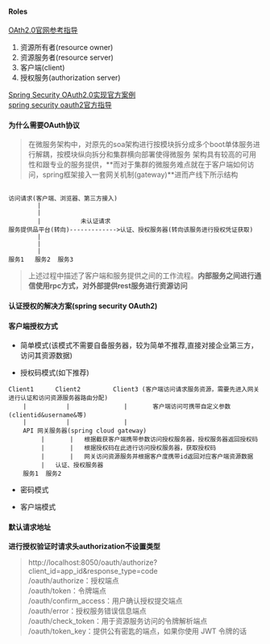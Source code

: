 #### Roles  
[OAth2.0官网参考指导](https://oauth.net/2/)
1. 资源所有者(resource owner)  
2. 资源服务者(resource server)  
3. 客户端(client)  
4. 授权服务(authorization server)  

[Spring Security OAuth2.0实现官方案例](https://github.com/spring-cloud-samples/authserver)  
[spring security oauth2官方指导](https://www.oschina.net/translate/spring-security-oauth-docs-oauth2?lang=chs&p=1)

#### 为什么需要OAuth协议  

> 在微服务架构中，对原先的soa架构进行按模块拆分成多个boot单体服务进行解耦，按模块纵向拆分和集群横向部署使得微服务
架构具有较高的可用性和跟专业的服务提供，**而对于集群的微服务难点就在于客户端如何访问，spring框架接入一套网关机制(gateway)**进而产线下所示结构  

```text  

访问请求(客户端、浏览器、第三方接入)
        |
        |
        |           未认证请求
服务提供品平台(转向)------------->认证、授权服务器(转向该服务进行授权凭证获取) 
        |
        |
        |
服务1   服务2  服务3    
```

> 上述过程中描述了客户端和服务提供之间的工作流程。**内部服务之间进行通信使用rpc方式，对外部提供rest服务进行资源访问**  


#### 认证授权的解决方案(spring security OAuth2)  
 
#### 客户端授权方式  

- 简单模式(该模式不需要自备服务器，较为简单不推荐,直接对接企业第三方，访问其资源数据)  

- 授权码模式(如下推荐)  

```
Client1      Client2         Client3 (客户端访问请求服务资源，需要先进入网关进行认证和访问资源服务器路由分配)
    |           |               |       客户端访问可携带自定义参数(clientid&username&等)
    |           |               |
    API 网关服务器(spring cloud gateway)
         |       |   根据截获客户端携带参数访问授权服务器，授权服务器返回授权码
         |       |   根据授权码在此进行访问授权服务器，获取授权码
         |       |   网关访问资源服务并根据客户度携带id返回对应客户端资源数据
         |   认证、授权服务器
    服务1  服务2
```  

- 密码模式

- 客户端模式  

#### 默认请求地址  

**进行授权验证时请求头authorization不设置类型**
> http://localhost:8050/oauth/authorize?client_id=app_id&response_type=code  
/oauth/authorize：授权端点  
/oauth/token：令牌端点  
/oauth/confirm_access：用户确认授权提交端点  
/oauth/error：授权服务错误信息端点  
/oauth/check_token：用于资源服务访问的令牌解析端点  
/oauth/token_key：提供公有密匙的端点，如果你使用 JWT 令牌的话  
